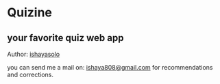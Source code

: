 # Quizine

## your favorite quiz web app

Author: [ishayasolo](https://linkedin.com/in/ishayasolo)

you can send me a mail on: ishaya808@gmail.com for recommendations and corrections.